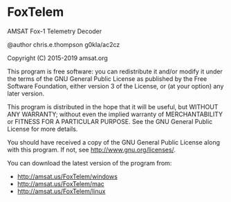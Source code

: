 # FoxTelem
AMSAT Fox-1 Telemetry Decoder

 @author chris.e.thompson g0kla/ac2cz
 
 Copyright (C) 2015-2019 amsat.org

 This program is free software: you can redistribute it and/or modify
 it under the terms of the GNU General Public License as published by
 the Free Software Foundation, either version 3 of the License, or
 (at your option) any later version.
 
 This program is distributed in the hope that it will be useful,
 but WITHOUT ANY WARRANTY; without even the implied warranty of
 MERCHANTABILITY or FITNESS FOR A PARTICULAR PURPOSE.  See the
 GNU General Public License for more details.
 
 You should have received a copy of the GNU General Public License
 along with this program.  If not, see <http://www.gnu.org/licenses/>.
 
You can download the latest version of the program from: 
* http://amsat.us/FoxTelem/windows
* http://amsat.us/FoxTelem/mac
* http://amsat.us/FoxTelem/linux
